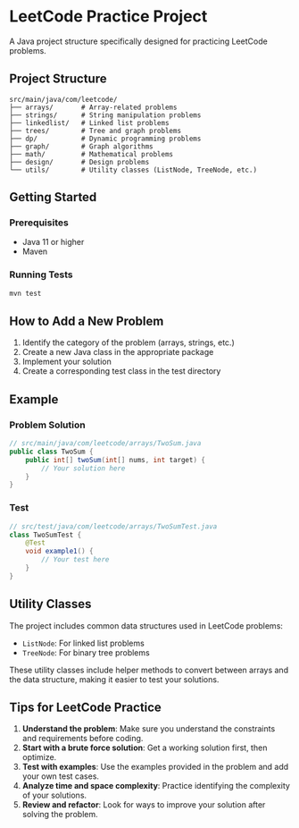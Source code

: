 # LeetCode Practice Project

A Java project structure specifically designed for practicing LeetCode problems.

## Project Structure

```
src/main/java/com/leetcode/
├── arrays/       # Array-related problems
├── strings/      # String manipulation problems
├── linkedlist/   # Linked list problems
├── trees/        # Tree and graph problems
├── dp/           # Dynamic programming problems
├── graph/        # Graph algorithms
├── math/         # Mathematical problems
├── design/       # Design problems
└── utils/        # Utility classes (ListNode, TreeNode, etc.)
```

## Getting Started

### Prerequisites
- Java 11 or higher
- Maven

### Running Tests
```bash
mvn test
```

## How to Add a New Problem

1. Identify the category of the problem (arrays, strings, etc.)
2. Create a new Java class in the appropriate package
3. Implement your solution
4. Create a corresponding test class in the test directory

## Example

### Problem Solution
```java
// src/main/java/com/leetcode/arrays/TwoSum.java
public class TwoSum {
    public int[] twoSum(int[] nums, int target) {
        // Your solution here
    }
}
```

### Test
```java
// src/test/java/com/leetcode/arrays/TwoSumTest.java
class TwoSumTest {
    @Test
    void example1() {
        // Your test here
    }
}
```

## Utility Classes

The project includes common data structures used in LeetCode problems:

- `ListNode`: For linked list problems
- `TreeNode`: For binary tree problems

These utility classes include helper methods to convert between arrays and the data structure, making it easier to test your solutions.

## Tips for LeetCode Practice

1. **Understand the problem**: Make sure you understand the constraints and requirements before coding.
2. **Start with a brute force solution**: Get a working solution first, then optimize.
3. **Test with examples**: Use the examples provided in the problem and add your own test cases.
4. **Analyze time and space complexity**: Practice identifying the complexity of your solutions.
5. **Review and refactor**: Look for ways to improve your solution after solving the problem.
